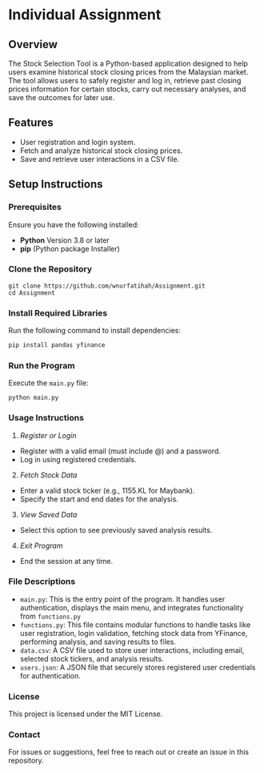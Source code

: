# Individual Assignment
## Overview
The Stock Selection Tool is a Python-based application designed to help users examine historical stock closing prices from the Malaysian market. The tool allows users to safely register and log in, retrieve past closing prices information for certain stocks, carry out necessary analyses, and save the outcomes for later use.
## Features
- User registration and login system.
- Fetch and analyze historical stock closing prices.
- Save and retrieve user interactions in a CSV file.
## Setup Instructions
### Prerequisites
Ensure you have the following installed:
- **Python** Version 3.8 or later
- **pip** (Python package Installer)
### Clone the Repository
```
git clone https://github.com/wnurfatihah/Assignment.git
cd Assignment
```
 ### Install Required Libraries
 Run the following command to install dependencies:
 ```Python
 pip install pandas yfinance
 ```
 ### Run the Program
 Execute the `main.py` file:
 ```
python main.py
```
### Usage Instructions
1. *Register or Login*
  - Register with a valid email (must include @) and a password.
  - Log in using registered credentials.
2. *Fetch Stock Data*
  - Enter a valid stock ticker (e.g., 1155.KL for Maybank).
  - Specify the start and end dates for the analysis.
3. *View Saved Data*
  - Select this option to see previously saved analysis results.
4. *Exit Program*
  - End the session at any time.
### File Descriptions
- `main.py`:
  This is the entry point of the program. It handles user authentication, displays the main menu, and integrates functionality from `functions.py`
- `functions.py`:
  This file contains modular functions to handle tasks like user registration, login validation, fetching stock data from YFinance, performing analysis, and saving results to files.
- `data.csv`:
  A CSV file used to store user interactions, including email, selected stock tickers, and analysis results.
- `users.json`:
  A JSON file that securely stores registered user credentials for authentication.
### License
This project is licensed under the MIT License.
### Contact
For issues or suggestions, feel free to reach out or create an issue in this repository.

